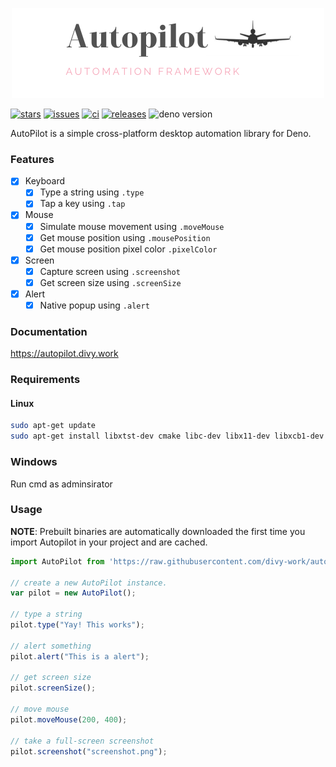 <p align="center">

<img src="./docs/logo.png" />

</p>

[![stars](https://img.shields.io/github/stars/divy-work/autopilot-deno)](https://github.com/divy-work/autopilot-deno/stargazers)
[![issues](https://img.shields.io/github/issues/divy-work/autopilot-deno)](https://github.com/divy-work/autopilot-deno/issues)
[![ci](https://github.com/divy-work/autopilot-deno/workflows/ci/badge.svg)](https://github.com/divy-work/autopilot-deno/actions)
[![releases](https://img.shields.io/github/downloads/divy-work/autopilot-deno/total)](https://github.com/divy-work/autopilot-deno/releases/latest/)
![deno version](https://img.shields.io/badge/deno-1.0.2-success)

AutoPilot is a simple cross-platform desktop automation library for Deno.


### Features

- [x] Keyboard
  - [x] Type a string using `.type`
  - [x] Tap a key using `.tap`

- [x] Mouse
  - [x] Simulate mouse movement using `.moveMouse`
  - [x] Get mouse position using `.mousePosition`
  - [x] Get mouse position pixel color `.pixelColor`

- [x] Screen
  - [x] Capture screen using `.screenshot`
  - [x] Get screen size using `.screenSize`

- [x] Alert
  - [x] Native popup using `.alert`

### Documentation

https://autopilot.divy.work

### Requirements

#### Linux
```sh
sudo apt-get update
sudo apt-get install libxtst-dev cmake libc-dev libx11-dev libxcb1-dev
```

### Windows
Run cmd as adminsirator

### Usage

**NOTE**: Prebuilt binaries are automatically downloaded the first time you import Autopilot in your project and are cached.

```typescript
import AutoPilot from 'https://raw.githubusercontent.com/divy-work/autopilot-deno/master/mod.ts';

// create a new AutoPilot instance.
var pilot = new AutoPilot();

// type a string
pilot.type("Yay! This works");

// alert something
pilot.alert("This is a alert");

// get screen size
pilot.screenSize();

// move mouse
pilot.moveMouse(200, 400);

// take a full-screen screenshot
pilot.screenshot("screenshot.png");
```
